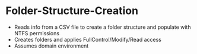 # Folder-Structure-Creation

* Reads info from a CSV file to create a folder structure and populate with NTFS permissions
* Creates folders and applies FullControl/Modify/Read access
* Assumes domain environment
